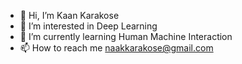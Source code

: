 - 👋 Hi, I’m Kaan Karakose
- 👀 I’m interested in Deep Learning
- 🌱 I’m currently learning Human Machine Interaction
- 📫 How to reach me naakkarakose@gmail.com

